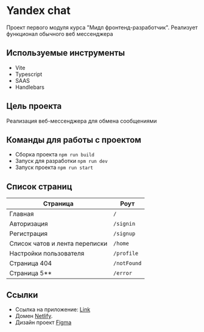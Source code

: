 # Yandex chat

Проект первого модуля курса "Мидл фронтенд-разработчик". Реализует функционал обычного веб мессенджера

## Используемые инструменты
* Vite
* Typescript
* SAAS
* Handlebars

## Цель проекта
Реализация веб-мессенджера для обмена сообщениями


## Команды для работы с проектом
* Сборка проекта ```npm run build```
* Запуск для разработки ```npm run dev```
* Запуск проекта ```npm run start```

## Список страниц

| Страница                            | Роут              |
| ----------------------------------- |------------------ |
| Главная                             | ```/```           |       
| Авторизация                         | ```/signin```     |
| Регистрация                         | ```/signup```     |
| Список чатов и лента переписки      | ```/home```       |
| Настройки пользователя              | ```/profile```    |
| Страница 404                        | ```/notFound```   |
| Страница 5**                        | ```/error```      |


## Ссылки

* Ссылка на приложение: [Link](https://oldvertu-messenger.netlify.app/signup)
* Домен [Netlify](https://oldvertu-messenger.netlify.app/signup).
* Дизайн проект [Figma](https://www.figma.com/design/QZvDTH8xDTfRsVd8nPeM0l/Yandex-Chat?node-id=1-150&t=DlrZCQSwliuJA9tz-1)